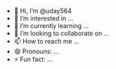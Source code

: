 
- 👋 Hi, I’m @uday564
- 👀 I’m interested in ...
- 🌱 I’m currently learning ...
- 💞️ I’m looking to collaborate on ...
- 📫 How to reach me ...
- 😄 Pronouns: ...
- ⚡ Fun fact: ...

<!---
uday564/uday564 is a ✨ special ✨ repository because its `README.md` (this file) appears on your GitHub profile.
You can click the Preview link to take a look at your changes.
--->
